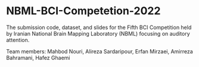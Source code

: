 # NBML-BCI-Competetion-2022


The submission code, dataset, and slides for the Fifth BCI Competition held by Iranian National Brain Mapping Laboratory (NBML) focusing on auditory attention.


Team members: Mahbod Nouri, Alireza Sardaripour, Erfan Mirzaei, Amirreza Bahramani, Hafez Ghaemi